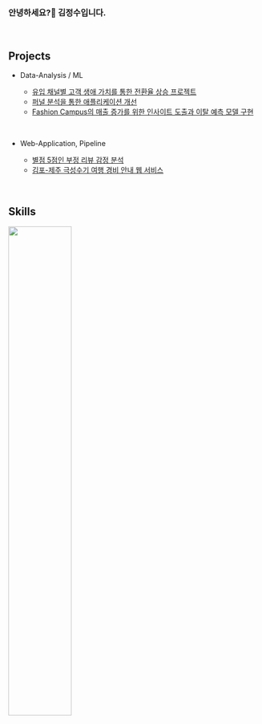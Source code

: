 ### 안녕하세요?👋 김정수입니다.


<br>

## Projects

* Data-Analysis / ML

  - [유입 채널별 고객 생애 가치를 통한 전환율 상승 프로젝트](https://github.com/KIMJEONGSU/PROJECT)
  - [퍼널 분석을 통한 애플리케이션 개선](https://github.com/KIMJEONGSU/logs)
  - [Fashion Campus의 매출 증가를 위한 인사이트 도출과 이탈 예측 모델 구현](https://github.com/KIMJEONGSU/ecommerce)

<br>

* Web-Application, Pipeline
  
  - [별점 5점인 부정 리뷰 감정 분석](https://github.com/KIMJEONGSU/musinsa_pipeline)
  - [김포-제주 극성수기 여행 경비 안내 웹 서비스](https://github.com/KIMJEONGSU/travel_web)

<br>



## Skills 
<img src="https://github.com/KIMJEONGSU/KIMJEONGSU/assets/23291338/9dd52f01-979e-45b2-bf8c-59f3c5f4fe01" width="50%" height="50%" />


<!--https://simpleicons.org/?q=flask-->

